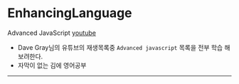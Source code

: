 # EnhancingLanguage

Advanced JavaScript [youtube](https://www.youtube.com/channel/UCY38RvRIxYODO4penyxUwTg)

- Dave Gray님의 유튜브의 재생목록중
  `Advanced javascript` 목록을 전부 학습 해보려한다.
- 자막이 없는 김에 영어공부

---
